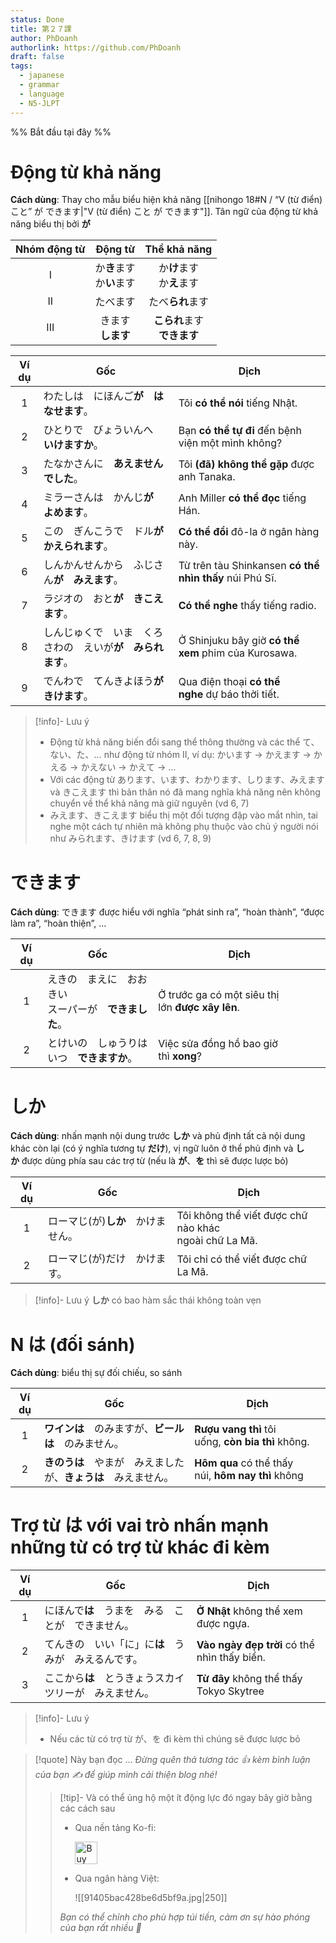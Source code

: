 ```yaml
---
status: Done
title: 第２７課
author: PhDoanh
authorlink: https://github.com/PhDoanh
draft: false
tags:
  - japanese
  - grammar
  - language
  - N5-JLPT
---
```

%% Bắt đầu tại đây %%
# Động từ khả năng
**Cách dùng**: Thay cho mẫu biểu hiện khả năng [[nihongo 18#N / “V (từ điển) こと” が できます|"V (từ điển) こと が できます"]]. Tân ngữ của động từ khả năng biểu thị bởi **が** 

| Nhóm động từ |        Động từ         |      Thể khả năng       |
| :----------: | :--------------------: | :---------------------: |
|      I       | か**き**ます  <br>か**い**ます | か**け**ます  <br>か**え**ます  |
|      II      |          たべます          |       たべ**られ**ます        |
|     III      |    きます  <br>**します**    | **こられ**ます  <br>**できます** |

| Ví dụ | Gốc                             | Dịch                                                    |
| :---: | ------------------------------- | ------------------------------------------------------- |
|   1   | わたしは　にほんご**が　はなせます**。           | Tôi **có thể nói** tiếng Nhật.                          |
|   2   | ひとりで　びょういんへ　**いけますか**。          | Bạn **có thể tự đi** đến bệnh viện một mình không?      |
|   3   | たなかさんに　**あえませんでした**。            | Tôi **(đã) không thể gặp** được anh Tanaka.             |
|   4   | ミラーさんは　かんじ**が　よめます**。           | Anh Miller **có thể đọc** tiếng Hán.                    |
|   5   | この　ぎんこうで　ドル**が　かえられます**。        | **Có thể đổi** đô-la ở ngân hàng này.                   |
|   6   | しんかんせんから　ふじさん**が　みえます**。        | Từ trên tàu Shinkansen **có thể nhìn thấy** núi Phú Sĩ. |
|   7   | ラジオの　おと**が　きこえます**。             | **Có thể nghe** thấy tiếng radio.                       |
|   8   | しんじゅくで　いま　くろさわの　えいが**が　みられます**。 | Ở Shinjuku bây giờ **có thể xem** phim của Kurosawa.    |
|   9   | でんわで　てんきよほう**が　きけます**。          | Qua điện thoại **có thể nghe** dự báo thời tiết.        |

> [!info]- Lưu ý
> - Động từ khả năng biến đổi sang thể thông thường và các thể て、ない、た、… như động từ nhóm II, ví dụ: かいます → かえます → かえる → かえない → かえて → …
> - Với các động từ あります、います、わかります、しります、みえます và きこえます thì bản thân nó đã mang nghĩa khả năng nên không chuyển về thể khả năng mà giữ nguyên (vd 6, 7)
> - みえます、きこえます biểu thị một đối tượng đập vào mắt nhìn, tai nghe một cách tự nhiên mà không phụ thuộc vào chủ ý người nói như みられます、きけます (vd 6, 7, 8, 9)

# できます
**Cách dùng**: できます được hiểu với nghĩa “phát sinh ra”, “hoàn thành”, “được làm ra”, “hoàn thiện”, …

| Ví dụ | Gốc                                 | Dịch                                             |
| :---: | ----------------------------------- | ------------------------------------------------ |
|   1   | えきの　まえに　おおきい　  <br>スーパーが　**できました**。 | Ở trước ga có một siêu thị lớn **được xây lên**. |
|   2   | とけいの　しゅうりは　  <br>いつ　**できますか**。      | Việc sửa đồng hồ bao giờ thì **xong**?           |

# しか
**Cách dùng**: nhấn mạnh nội dung trước **しか** và phủ định tất cả nội dung khác còn lại (có ý nghĩa tương tự **だけ**), vị ngữ luôn ở thể phủ định và **しか** được dùng phía sau các trợ từ (nếu là **が**、**を** thì sẽ được lược bỏ)

| Ví dụ | Gốc                                | Dịch                                                       |
|:-----:| ---------------------------------- | ---------------------------------------------------------- |
|   1   | ローマじ(が)**しか**　かけません。 | Tôi không thể viết được chữ nào khác  <br>ngoài chữ La Mã. |
|   2   | ローマじ(が)だけ　かけます。       | Tôi chỉ có thể viết được chữ La Mã.                        |

> [!info]- Lưu ý
> **しか** có bao hàm sắc thái không toàn vẹn

# N は (đối sánh)
**Cách dùng**: biểu thị sự đối chiếu, so sánh

| Ví dụ | Gốc                                 | Dịch                                               |
| :---: | ----------------------------------- | -------------------------------------------------- |
|   1   | **ワインは**　のみますが、**ビールは**　のみません。      | **Rượu vang thì** tôi uống, **còn bia thì** không. |
|   2   | **きのうは**　やまが　みえましたが、**きょうは**　みえません。 | **Hôm qua** có thể thấy núi, **hôm nay thì** không |

# Trợ từ は với vai trò nhấn mạnh những từ có trợ từ khác đi kèm
| Ví dụ | Gốc                           | Dịch                                         |
| :---: | ----------------------------- | -------------------------------------------- |
|   1   | にほんで**は**　うまを　みる　ことが　できません。   | **Ở Nhật** không thể xem được ngựa.          |
|   2   | てんきの　いい「に」に**は**　うみが　みえるんです。  | **Vào ngày đẹp trời** có thể nhìn thấy biển. |
|   3   | ここから**は**　とうきょうスカイツリーが　みえません。 | **Từ đây** không thể thấy Tokyo Skytree      |

> [!info]- Lưu ý
> - Nếu các từ có trợ từ が、を đi kèm thì chúng sẽ được lược bỏ

> [!quote] Này bạn đọc ...
> *Đừng quên thả tương tác 👍 kèm bình luận của bạn ✍️ để giúp mình cải thiện blog nhé!* 
> > [!tip]- Và có thể ủng hộ một ít động lực đó ngay bây giờ bằng các cách sau
> > - Qua nền tảng Ko-fi:
> > 
> >   <a href='https://ko-fi.com/M4M111S8CI' target='_blank'><img height='36' style='border:0px;height:36px;' src='https://storage.ko-fi.com/cdn/kofi3.png?v=3' border='0' alt='Buy Me a Coffee at ko-fi.com' /></a>
> > - Qua ngân hàng Việt:
> >   
> >   ![[91405bac428be6d5bf9a.jpg|250]]
> > 
> > *Bạn có thể chỉnh cho phù hợp túi tiền, cảm ơn sự hào phóng của bạn rất nhiều 🥰*